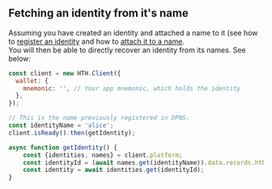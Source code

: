 ## Fetching an identity from it's name

Assuming you have created an identity and attached a name to it (see how to [register an identity](https://hthhplatform.readme.io/docs/tutorial-register-an-identity) and how to [attach it to a name](https://hthplatform.readme.io/docs/tutorial-register-a-name-for-an-identity).   
You will then be able to directly recover an identity from its names. See below: 

```js
const client = new HTH.Client({
  wallet: {
    mnemonic: '', // Your app mnemonic, which holds the identity
  },
});

// This is the name previously registered in DPNS.
const identityName = 'alice';
client.isReady().then(getIdentity);

async function getIdentity() {
    const {identities, names} = client.platform;
    const identityId = (await names.get(identityName)).data.records.hthIdentity;
    const identity = await identities.get(identityId);
}
```
